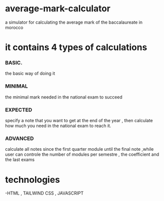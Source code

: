 # average-mark-calculator
a simulator for calculating the average mark of the baccalaureate in morocco

# it contains 4 types of calculations

### BASIC.
the basic way of doing it

### MINIMAL
the minimal mark needed in the national exam to succeed

### EXPECTED
specify a note that you want to get at the end of the year , then calculate how much you need in the national exam to reach it.

### ADVANCED
calculate all notes since the first quarter module until the final note ,while user can controle the number of modules per semestre , the coefficient and the last exams

# technologies 
-HTML , TAILWIND CSS , JAVASCRIPT
